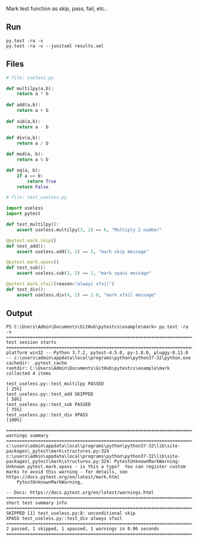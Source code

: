 Mark test function as skip, pass, fail, etc..

## Run

	py.test -ra -v
	py.test -ra -v --junitxml results.xml

## Files

```python
# file: useless.py

def multilpy(a,b):
	return a * b
	
def add(a,b):
	return a + b
	
def sub(a,b):
	return a - b
	
def div(a,b):
	return a / b

def mod(a, b):
	return a % b

def eq(a, b):
	if a == b:
		return True
	return False
```


```python
# file: test_useless.py

import useless
import pytest

def test_multilpy():
	assert useless.multilpy(3, 2) == 6, "Multiply 2 number"

@pytest.mark.skip()
def test_add():
	assert useless.add(3, 2) == 5, "mark skip message"

@pytest.mark.xpass()
def test_sub():
	assert useless.sub(3, 2) == 1, "mark xpass message"

@pytest.mark.xfail(reason="always xfail")
def test_div():
	assert useless.div(4, 2) == 2.0, "mark xfail message"
```

## Output

	PS C:\Users\Admin\Documents\GitHub\pytestcs\example\mark> py.test -ra -v
	============================================================================================================================================ test session starts =============================================================================================================================================
	platform win32 -- Python 3.7.2, pytest-4.5.0, py-1.8.0, pluggy-0.11.0 -- c:\users\admin\appdata\local\programs\python\python37-32\python.exe
	cachedir: .pytest_cache
	rootdir: C:\Users\Admin\Documents\GitHub\pytestcs\example\mark
	collected 4 items                                                                                                                                                                                                                                                                                             

	test_useless.py::test_multilpy PASSED                                                                                                                                                                                                                                                                   [ 25%]
	test_useless.py::test_add SKIPPED                                                                                                                                                                                                                                                                       [ 50%]
	test_useless.py::test_sub PASSED                                                                                                                                                                                                                                                                        [ 75%]
	test_useless.py::test_div XPASS                                                                                                                                                                                                                                                                         [100%]

	============================================================================================================================================== warnings summary ==============================================================================================================================================
	c:\users\admin\appdata\local\programs\python\python37-32\lib\site-packages\_pytest\mark\structures.py:324
	c:\users\admin\appdata\local\programs\python\python37-32\lib\site-packages\_pytest\mark\structures.py:324: PytestUnknownMarkWarning: Unknown pytest.mark.xpass - is this a typo?  You can register custom marks to avoid this warning - for details, see https://docs.pytest.org/en/latest/mark.html
		PytestUnknownMarkWarning,

	-- Docs: https://docs.pytest.org/en/latest/warnings.html
	========================================================================================================================================== short test summary info ===========================================================================================================================================
	SKIPPED [1] test_useless.py:8: unconditional skip
	XPASS test_useless.py::test_div always xfail
	========================================================================================================================= 2 passed, 1 skipped, 1 xpassed, 1 warnings in 0.06 seconds =========================================================================================================================